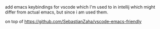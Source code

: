 add emacs keybindings for vscode which I'm used to in intellij which might 
differ from actual emacs, but since i am used them.

on top of https://github.com/SebastianZaha/vscode-emacs-friendly
